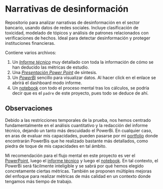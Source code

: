 # Narrativas de desinformación

Repositorio para analizar narrativas de desinformación en el sector bancario, usando datos de redes sociales. Incluye clasificación de toxicidad, modelado de tópicos y análisis de patrones relacionados con verificaciones de hechos. Ideal para detectar desinformación y proteger instituciones financieras.

Contiene varios archivos:

1. Un [*Informe técnico*](https://github.com/juantrillo1997/Narrativas-de-Desinformaci-n-Storytelling-en-el-Sector-Bancario/blob/main/Informe.pdf) muy detallado con toda la información de cómo se han deducido las métricas de estudio.
2. Una [*Presentación Power Point*](https://github.com/juantrillo1997/Narrativas-de-Desinformaci-n-Storytelling-en-el-Sector-Bancario/blob/main/Presentacion_informe.pdf) de síntesis.
3. Un [*PowerBi*](https://app.powerbi.com/view?r=eyJrIjoiY2Y3NTE1ZTQtN2QwZC00YjQwLWIwYmUtNGIyNDVmMDJkZTMwIiwidCI6IjZiNTE0YzI5LTIzOTEtNDgzMS1iNzc0LTg0ZjM1YzQ1YmYwMSIsImMiOjh9) sencillo para visualizar datos. Al hacer click en el enlace se abrirá el dashboard modo informe.
4. Un [notebook](https://github.com/juantrillo1997/Narrativas-de-Desinformaci-n-Storytelling-en-el-Sector-Bancario/blob/main/NotebookPython.ipynb) con todo el proceso mental tras los cálculos, se podría decir que es el `padre` de este proyecto, pues todo se deduce de ahí.

## Observaciones

Debido a las restricciones temporales de la prueba, nos hemos centrado fundamentalmente en el análisis cuantitativo y la redacción del informe técnico, dejando un tanto más descuidado el PowerBi. En cualquier caso, en aras de evaluar mis capacidades, pueden pasarse por mi [portfolio](https://github.com/juantrillo1997/PowerBi-projects/) donde encontrarán PowerBis que he realizado bastante más detallados, como piedra de toque de mis capacidades en tal ámbito.

Mi recomendación para el flujo mental en este proyecto es ver el [PowerPoint](https://github.com/juantrillo1997/Narrativas-de-Desinformaci-n-Storytelling-en-el-Sector-Bancario/blob/main/Presentacion_informe.pdf), luego el [informe técnico](https://github.com/juantrillo1997/Narrativas-de-Desinformaci-n-Storytelling-en-el-Sector-Bancario/blob/main/Informe.pdf) y luego el [notebook](https://github.com/juantrillo1997/Narrativas-de-Desinformaci-n-Storytelling-en-el-Sector-Bancario/blob/main/NotebookPython.ipynb). En tal contexto, el PowerBi será fácilmente inteligible y se sabrá por qué hemos elegido concretamente ciertas métricas. También se proponen múltiples mejoras del enfoque para realizar métricas de más calidad en un contexto donde tengamos más tiempo de trabajo.
